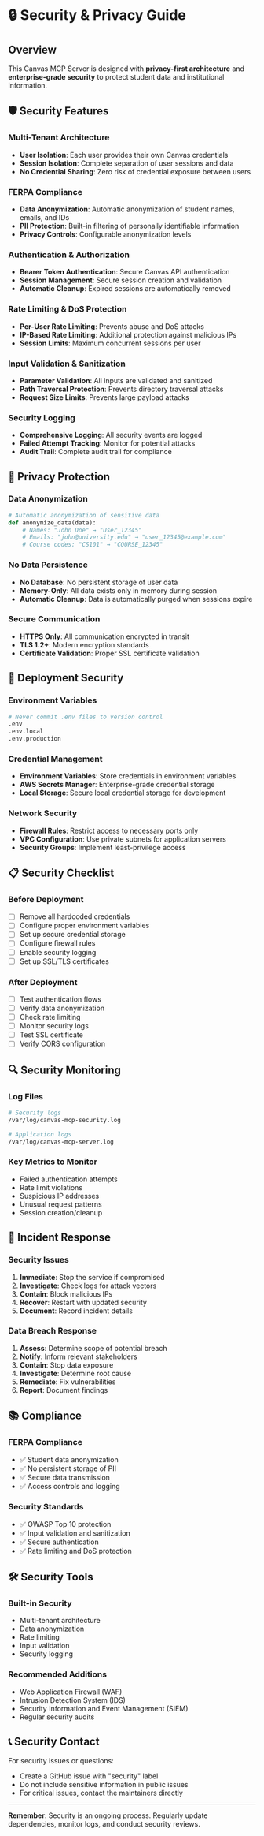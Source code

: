 # 🔒 Security & Privacy Guide

## Overview

This Canvas MCP Server is designed with **privacy-first architecture** and **enterprise-grade security** to protect student data and institutional information.

## 🛡️ Security Features

### **Multi-Tenant Architecture**
- **User Isolation**: Each user provides their own Canvas credentials
- **Session Isolation**: Complete separation of user sessions and data
- **No Credential Sharing**: Zero risk of credential exposure between users

### **FERPA Compliance**
- **Data Anonymization**: Automatic anonymization of student names, emails, and IDs
- **PII Protection**: Built-in filtering of personally identifiable information
- **Privacy Controls**: Configurable anonymization levels

### **Authentication & Authorization**
- **Bearer Token Authentication**: Secure Canvas API authentication
- **Session Management**: Secure session creation and validation
- **Automatic Cleanup**: Expired sessions are automatically removed

### **Rate Limiting & DoS Protection**
- **Per-User Rate Limiting**: Prevents abuse and DoS attacks
- **IP-Based Rate Limiting**: Additional protection against malicious IPs
- **Session Limits**: Maximum concurrent sessions per user

### **Input Validation & Sanitization**
- **Parameter Validation**: All inputs are validated and sanitized
- **Path Traversal Protection**: Prevents directory traversal attacks
- **Request Size Limits**: Prevents large payload attacks

### **Security Logging**
- **Comprehensive Logging**: All security events are logged
- **Failed Attempt Tracking**: Monitor for potential attacks
- **Audit Trail**: Complete audit trail for compliance

## 🔐 Privacy Protection

### **Data Anonymization**
```python
# Automatic anonymization of sensitive data
def anonymize_data(data):
    # Names: "John Doe" → "User_12345"
    # Emails: "john@university.edu" → "user_12345@example.com"
    # Course codes: "CS101" → "COURSE_12345"
```

### **No Data Persistence**
- **No Database**: No persistent storage of user data
- **Memory-Only**: All data exists only in memory during session
- **Automatic Cleanup**: Data is automatically purged when sessions expire

### **Secure Communication**
- **HTTPS Only**: All communication encrypted in transit
- **TLS 1.2+**: Modern encryption standards
- **Certificate Validation**: Proper SSL certificate validation

## 🚀 Deployment Security

### **Environment Variables**
```bash
# Never commit .env files to version control
.env
.env.local
.env.production
```

### **Credential Management**
- **Environment Variables**: Store credentials in environment variables
- **AWS Secrets Manager**: Enterprise-grade credential storage
- **Local Storage**: Secure local credential storage for development

### **Network Security**
- **Firewall Rules**: Restrict access to necessary ports only
- **VPC Configuration**: Use private subnets for application servers
- **Security Groups**: Implement least-privilege access

## 📋 Security Checklist

### **Before Deployment**
- [ ] Remove all hardcoded credentials
- [ ] Configure proper environment variables
- [ ] Set up secure credential storage
- [ ] Configure firewall rules
- [ ] Enable security logging
- [ ] Set up SSL/TLS certificates

### **After Deployment**
- [ ] Test authentication flows
- [ ] Verify data anonymization
- [ ] Check rate limiting
- [ ] Monitor security logs
- [ ] Test SSL certificate
- [ ] Verify CORS configuration

## 🔍 Security Monitoring

### **Log Files**
```bash
# Security logs
/var/log/canvas-mcp-security.log

# Application logs
/var/log/canvas-mcp-server.log
```

### **Key Metrics to Monitor**
- Failed authentication attempts
- Rate limit violations
- Suspicious IP addresses
- Unusual request patterns
- Session creation/cleanup

## 🚨 Incident Response

### **Security Issues**
1. **Immediate**: Stop the service if compromised
2. **Investigate**: Check logs for attack vectors
3. **Contain**: Block malicious IPs
4. **Recover**: Restart with updated security
5. **Document**: Record incident details

### **Data Breach Response**
1. **Assess**: Determine scope of potential breach
2. **Notify**: Inform relevant stakeholders
3. **Contain**: Stop data exposure
4. **Investigate**: Determine root cause
5. **Remediate**: Fix vulnerabilities
6. **Report**: Document findings

## 📚 Compliance

### **FERPA Compliance**
- ✅ Student data anonymization
- ✅ No persistent storage of PII
- ✅ Secure data transmission
- ✅ Access controls and logging

### **Security Standards**
- ✅ OWASP Top 10 protection
- ✅ Input validation and sanitization
- ✅ Secure authentication
- ✅ Rate limiting and DoS protection

## 🛠️ Security Tools

### **Built-in Security**
- Multi-tenant architecture
- Data anonymization
- Rate limiting
- Input validation
- Security logging

### **Recommended Additions**
- Web Application Firewall (WAF)
- Intrusion Detection System (IDS)
- Security Information and Event Management (SIEM)
- Regular security audits

## 📞 Security Contact

For security issues or questions:
- Create a GitHub issue with "security" label
- Do not include sensitive information in public issues
- For critical issues, contact the maintainers directly

---

**Remember**: Security is an ongoing process. Regularly update dependencies, monitor logs, and conduct security reviews.
